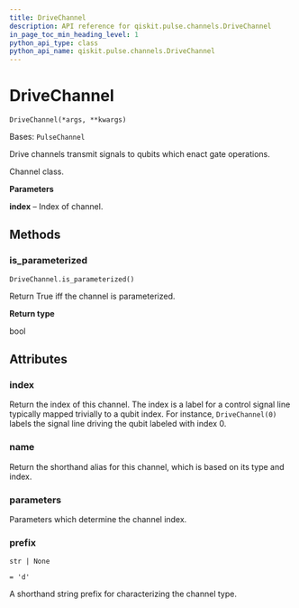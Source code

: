 ```yaml
---
title: DriveChannel
description: API reference for qiskit.pulse.channels.DriveChannel
in_page_toc_min_heading_level: 1
python_api_type: class
python_api_name: qiskit.pulse.channels.DriveChannel
---
```


# DriveChannel

<span id="qiskit.pulse.channels.DriveChannel" />

`DriveChannel(*args, **kwargs)`

Bases: `PulseChannel`

Drive channels transmit signals to qubits which enact gate operations.

Channel class.

**Parameters**

**index** – Index of channel.

## Methods

<span id="qiskit-pulse-channels-drivechannel-is-parameterized" />

### is\_parameterized

<span id="qiskit.pulse.channels.DriveChannel.is_parameterized" />

`DriveChannel.is_parameterized()`

Return True iff the channel is parameterized.

**Return type**

bool

## Attributes

<span id="qiskit.pulse.channels.DriveChannel.index" />

### index

Return the index of this channel. The index is a label for a control signal line typically mapped trivially to a qubit index. For instance, `DriveChannel(0)` labels the signal line driving the qubit labeled with index 0.

<span id="qiskit.pulse.channels.DriveChannel.name" />

### name

Return the shorthand alias for this channel, which is based on its type and index.

<span id="qiskit.pulse.channels.DriveChannel.parameters" />

### parameters

Parameters which determine the channel index.

<span id="qiskit.pulse.channels.DriveChannel.prefix" />

### prefix

`str | None`

`= 'd'`

A shorthand string prefix for characterizing the channel type.

